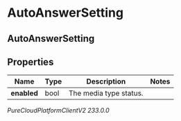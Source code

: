 # AutoAnswerSetting

## AutoAnswerSetting

## Properties

|Name | Type | Description | Notes|
|------------ | ------------- | ------------- | -------------|
| **enabled** | bool | The media type status. | |



_PureCloudPlatformClientV2 233.0.0_
